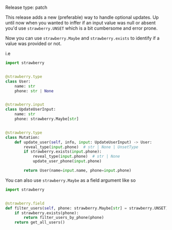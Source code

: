 Release type: patch

This release adds a new (preferable) way to handle optional updates. Up until
now when you wanted to inffer if an input value was null or absent you'd use
`strawberry.UNSET` which is a bit cumbersome and error prone.

Now you can use `strawberry.Maybe` and `strawberry.exists` to identify if a
value was provided or not.

i.e

```python
import strawberry


@strawberry.type
class User:
    name: str
    phone: str | None


@strawberry.input
class UpdateUserInput:
    name: str
    phone: strawberry.Maybe[str]


@strawberry.type
class Mutation:
    def update_user(self, info, input: UpdateUserInput) -> User:
        reveal_type(input.phone)  # str | None | UnsetType
        if strawberry.exists(input.phone):
            reveal_type(input.phone)  # str | None
            update_user_phone(input.phone)

        return User(name=input.name, phone=input.phone)
```

You can also use `strawberry.Maybe` as a field argument like so

```python
import strawberry


@strawberry.field
def filter_users(self, phone: strawberry.Maybe[str] = strawberry.UNSET) -> list[User]:
    if strawberry.exists(phone):
        return filter_users_by_phone(phone)
    return get_all_users()
```
